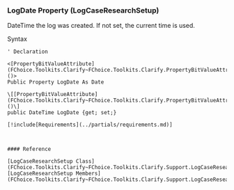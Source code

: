 ﻿### LogDate Property (LogCaseResearchSetup)

DateTime the log was created. If not set, the current time is used.

Syntax

```vbnet
' Declaration

<[PropertyBitValueAttribute](FChoice.Toolkits.Clarify~FChoice.Toolkits.Clarify.PropertyBitValueAttribute.md)()>
Public Property LogDate As Date

\[[PropertyBitValueAttribute](FChoice.Toolkits.Clarify~FChoice.Toolkits.Clarify.PropertyBitValueAttribute.md)()\]
public DateTime LogDate {get; set;}

[!include[Requirements](../partials/requirements.md)]



#### Reference

[LogCaseResearchSetup Class](FChoice.Toolkits.Clarify~FChoice.Toolkits.Clarify.Support.LogCaseResearchSetup.md)  
[LogCaseResearchSetup Members](FChoice.Toolkits.Clarify~FChoice.Toolkits.Clarify.Support.LogCaseResearchSetup_members.md)